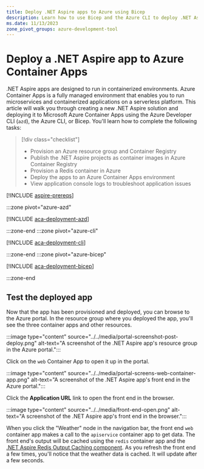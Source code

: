 ```yaml
---
title: Deploy .NET Aspire apps to Azure using Bicep
description: Learn how to use Bicep and the Azure CLI to deploy .NET Aspire apps to Azure.
ms.date: 11/13/2023
zone_pivot_groups: azure-development-tool
---
```


# Deploy a .NET Aspire app to Azure Container Apps

.NET Aspire apps are designed to run in containerized environments. Azure Container Apps is a fully managed environment that enables you to run microservices and containerized applications on a serverless platform. This article will walk you through creating a new .NET Aspire solution and deploying it to Microsoft Azure Container Apps using the Azure Developer CLI (`azd`), the Azure CLI, or Bicep. You'll learn how to complete the following tasks:

> [!div class="checklist"]
>
> - Provision an Azure resource group and Container Registry
> - Publish the .NET Aspire projects as container images in Azure Container Registry
> - Provision a Redis container in Azure
> - Deploy the apps to an Azure Container Apps environment
> - View application console logs to troubleshoot application issues

[!INCLUDE [aspire-prereqs](../../includes/aspire-prereqs.md)]

:::zone pivot="azure-azd"

[!INCLUDE [aca-deployment-azd](includes/aca-deployment-azd.md)]

:::zone-end
:::zone pivot="azure-cli"

[!INCLUDE [aca-deployment-cli](includes/aca-deployment-cli.md)]

:::zone-end
:::zone pivot="azure-bicep"

[!INCLUDE [aca-deployment-bicep](includes/aca-deployment-bicep.md)]

:::zone-end

## Test the deployed app

Now that the app has been provisioned and deployed, you can browse to the Azure portal. In the resource group where you deployed the app, you'll see the three container apps and other resources.

:::image type="content" source="../../media/portal-screenshot-post-deploy.png" alt-text="A screenshot of the .NET Aspire app's resource group in the Azure portal.":::

Click on the `web` Container App to open it up in the portal.

:::image type="content" source="../../media/portal-screens-web-container-app.png" alt-text="A screenshot of the .NET Aspire app's front end in the Azure portal.":::

Click the **Application URL** link to open the front end in the browser.

:::image type="content" source="../../media/front-end-open.png" alt-text="A screenshot of the .NET Aspire app's front end in the browser.":::

When you click the "Weather" node in the navigation bar, the front end `web` container app makes a call to the `apiservice` container app to get data. The front end's output will be cached using the `redis` container app and the [.NET Aspire Redis Output Caching component](../../caching/stackexchange-redis-output-caching-component.md). As you refresh the front end a few times, you'll notice that the weather data is cached. It will update after a few seconds.
